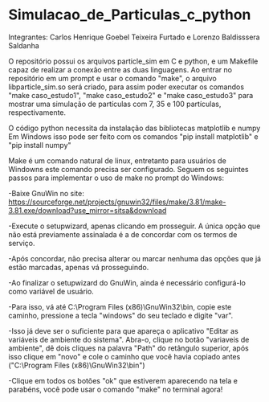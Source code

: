 # Simulacao_de_Particulas_c_python
Integrantes:  Carlos Henrique Goebel Teixeira Furtado e Lorenzo Baldisssera Saldanha

O repositório possui os arquivos particle_sim em C e python, e um Makefile capaz de realizar a conexão entre as duas linguagens.
Ao entrar no repositório em um prompt e usar o comando "make", o arquivo libparticle_sim.so será criado, para assim poder executar os comandos "make caso_estudo1", "make caso_estudo2" e "make caso_estudo3" para mostrar uma simulação de partículas com 7, 35 e 100 partículas, respectivamente.

O código python necessita da instalação das bibliotecas matplotlib e numpy
Em Windows isso pode ser feito com os comandos "pip install matplotlib" e "pip install numpy" 


Make é um comando natural de linux, entretanto para usuários de Windowns este comando precisa ser configurado. Seguem os seguintes passos para implementar o uso de make no prompt do Windows:

-Baixe GnuWin no site: https://sourceforge.net/projects/gnuwin32/files/make/3.81/make-3.81.exe/download?use_mirror=sitsa&download

-Execute o setupwizard, apenas clicando em prosseguir. A única opção que não está previamente assinalada é a de concordar com os termos de serviço.

-Após concordar, não precisa alterar ou marcar nenhuma das opções que já estão marcadas, apenas vá prosseguindo.

-Ao finalizar o setupwizard do GnuWin, ainda é necessário configurá-lo como variável de usuário.

-Para isso, vá até C:\Program Files (x86)\GnuWin32\bin, copie este caminho, pressione a tecla "windows" do seu teclado e digite "var".

-Isso já deve ser o suficiente para que apareça o aplicativo "Editar as variáveis de ambiente do sistema". Abra-o, clique no botão "variaveis de ambiente",
dê dois cliques na palavra "Path" do retângulo superior, após isso clique em "novo" e cole o caminho que você havia copiado antes ("C:\Program Files (x86)\GnuWin32\bin")

-Clique em todos os botões "ok" que estiverem aparecendo na tela e parabéns, você pode usar o comando "make" no terminal agora!


